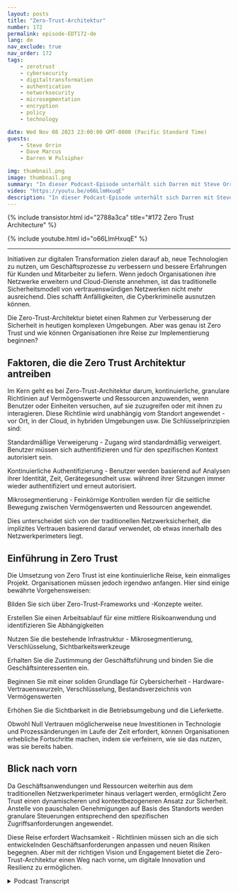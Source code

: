 ```yaml
---
layout: posts
title: "Zero-Trust-Architektur"
number: 172
permalink: episode-EDT172-de
lang: de
nav_exclude: true
nav_order: 172
tags:
    - zerotrust
    - cybersecurity
    - digitaltransformation
    - authentication
    - networksecurity
    - microsegmentation
    - encryption
    - policy
    - technology

date: Wed Nov 08 2023 23:00:00 GMT-0800 (Pacific Standard Time)
guests:
    - Steve Orrin
    - Dave Marcus
    - Darren W Pulsipher

img: thumbnail.png
image: thumbnail.png
summary: "In dieser Podcast-Episode unterhält sich Darren mit Steve Orrin und Dave Marcus und diskutiert die Zero-Trust-Architektur, ein neues Sicherheitsmodell, das für heutige digitale Umgebungen benötigt wird, in denen der Netzwerkperimeter verschwindet. Experten erklären, was Zero Trust ist, grundlegende Prinzipien wie standardmäßigen Zugriffsverweigerung und kontinuierliche Authentifizierung und geben Ratschläge für Organisationen, die ihre Zero-Trust-Reise beginnen."
video: "https://youtu.be/o66LlmHxuqE"
description: "In dieser Podcast-Episode unterhält sich Darren mit Steve Orrin und Dave Marcus und diskutiert die Zero-Trust-Architektur, ein neues Sicherheitsmodell, das für heutige digitale Umgebungen benötigt wird, in denen der Netzwerkperimeter verschwindet. Experten erklären, was Zero Trust ist, grundlegende Prinzipien wie standardmäßigen Zugriffsverweigerung und kontinuierliche Authentifizierung und geben Ratschläge für Organisationen, die ihre Zero-Trust-Reise beginnen."
---
```


<div>
{% include transistor.html id="2788a3ca" title="#172 Zero Trust Architecture" %}

{% include youtube.html id="o66LlmHxuqE" %}
</div>

---

Initiativen zur digitalen Transformation zielen darauf ab, neue Technologien zu nutzen, um Geschäftsprozesse zu verbessern und bessere Erfahrungen für Kunden und Mitarbeiter zu liefern. Wenn jedoch Organisationen ihre Netzwerke erweitern und Cloud-Dienste annehmen, ist das traditionelle Sicherheitsmodell von vertrauenswürdigen Netzwerken nicht mehr ausreichend. Dies schafft Anfälligkeiten, die Cyberkriminelle ausnutzen können.

Die Zero-Trust-Architektur bietet einen Rahmen zur Verbesserung der Sicherheit in heutigen komplexen Umgebungen. Aber was genau ist Zero Trust und wie können Organisationen ihre Reise zur Implementierung beginnen?

## Faktoren, die die Zero Trust Architektur antreiben

Im Kern geht es bei Zero-Trust-Architektur darum, kontinuierliche, granulare Richtlinien auf Vermögenswerte und Ressourcen anzuwenden, wenn Benutzer oder Einheiten versuchen, auf sie zuzugreifen oder mit ihnen zu interagieren. Diese Richtlinie wird unabhängig vom Standort angewendet - vor Ort, in der Cloud, in hybriden Umgebungen usw. Die Schlüsselprinzipien sind:

Standardmäßige Verweigerung - Zugang wird standardmäßig verweigert. Benutzer müssen sich authentifizieren und für den spezifischen Kontext autorisiert sein.

Kontinuierliche Authentifizierung - Benutzer werden basierend auf Analysen ihrer Identität, Zeit, Gerätegesundheit usw. während ihrer Sitzungen immer wieder authentifiziert und erneut autorisiert.

Mikrosegmentierung - Feinkörnige Kontrollen werden für die seitliche Bewegung zwischen Vermögenswerten und Ressourcen angewendet.

Dies unterscheidet sich von der traditionellen Netzwerksicherheit, die implizites Vertrauen basierend darauf verwendet, ob etwas innerhalb des Netzwerkperimeters liegt.

## Einführung in Zero Trust

Die Umsetzung von Zero Trust ist eine kontinuierliche Reise, kein einmaliges Projekt. Organisationen müssen jedoch irgendwo anfangen. Hier sind einige bewährte Vorgehensweisen:

Bilden Sie sich über Zero-Trust-Frameworks und -Konzepte weiter.

Erstellen Sie einen Arbeitsablauf für eine mittlere Risikoanwendung und identifizieren Sie Abhängigkeiten

Nutzen Sie die bestehende Infrastruktur - Mikrosegmentierung, Verschlüsselung, Sichtbarkeitswerkzeuge

Erhalten Sie die Zustimmung der Geschäftsführung und binden Sie die Geschäftsinteressenten ein.

Beginnen Sie mit einer soliden Grundlage für Cybersicherheit - Hardware-Vertrauenswurzeln, Verschlüsselung, Bestandsverzeichnis von Vermögenswerten

Erhöhen Sie die Sichtbarkeit in die Betriebsumgebung und die Lieferkette.

Obwohl Null Vertrauen möglicherweise neue Investitionen in Technologie und Prozessänderungen im Laufe der Zeit erfordert, können Organisationen erhebliche Fortschritte machen, indem sie verfeinern, wie sie das nutzen, was sie bereits haben.

## Blick nach vorn

Da Geschäftsanwendungen und Ressourcen weiterhin aus dem traditionellen Netzwerkperimeter hinaus verlagert werden, ermöglicht Zero Trust einen dynamischeren und kontextbezogeneren Ansatz zur Sicherheit. Anstelle von pauschalen Genehmigungen auf Basis des Standorts werden granulare Steuerungen entsprechend den spezifischen Zugriffsanforderungen angewendet.

Diese Reise erfordert Wachsamkeit - Richtlinien müssen sich an die sich entwickelnden Geschäftsanforderungen anpassen und neuen Risiken begegnen. Aber mit der richtigen Vision und Engagement bietet die Zero-Trust-Architektur einen Weg nach vorne, um digitale Innovation und Resilienz zu ermöglichen.



<details>
<summary> Podcast Transcript </summary>

<p></p>

</details>

